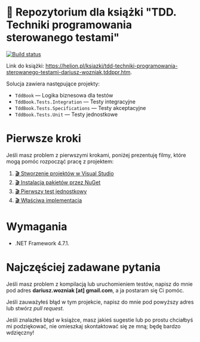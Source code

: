 # 📘 Repozytorium dla książki "TDD. Techniki programowania sterowanego testami"
[![Build status](https://ci.appveyor.com/api/projects/status/t61i7q1xjf9haqbp?svg=true)](https://ci.appveyor.com/project/dariusz-wozniak/tddbook-code)

Link do książki: https://helion.pl/ksiazki/tdd-techniki-programowania-sterowanego-testami-dariusz-wozniak,tddppr.htm.

Solucja zawiera następujące projekty:

- `TddBook` — Logika biznesowa dla testów
- `TddBook.Tests.Integration` — Testy integracyjne
- `TddBook.Tests.Specifications` — Testy akceptacyjne
- `TddBook.Tests.Unit` — Testy jednostkowe

# Pierwsze kroki

Jeśli masz problem z pierwszymi krokami, poniżej prezentuję filmy, które mogą pomóc rozpocząć pracę z projektem:

1. [🎬 Stworzenie projektów w Visual Studio](/docs/0-setup.md)
2. [🎬 Instalacja pakietów przez NuGet](/docs/1-install-packages-via-nuget.md)
3. [🎬 Pierwszy test jednostkowy](/docs/2-first-test.md)
4. [🎬 Właściwa implementacja](/docs/3-valid-implementation.md)

# Wymagania

- .NET Framework 4.7.1.

# Najczęściej zadawane pytania

Jeśli masz problem z kompilacją lub uruchomieniem testów, napisz do mnie pod adres **dariusz.wozniak [at] gmail.com**, a ja postaram się Ci pomóc.

Jeśli zauważyłeś błąd w tym projekcie, napisz do mnie pod powyższy adres lub stwórz *pull request*.

Jeśli znalazłeś błąd w książce, masz jakieś sugestie lub po prostu chciałbyś mi podziękować, nie omieszkaj skontaktować się ze mną; będę bardzo wdzięczny!

